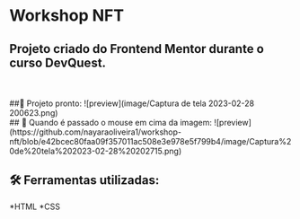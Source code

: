 # Workshop NFT

## Projeto criado do Frontend Mentor durante o curso DevQuest.
<br>
<br>
##📌 Projeto pronto:
![preview](image/Captura de tela 2023-02-28 200623.png)

<br>
## 📌 Quando é passado o mouse em cima da imagem:
![preview](https://github.com/nayaraoliveira1/workshop-nft/blob/e42bcec80faa09f357011ac508e3e978e5f799b4/image/Captura%20de%20tela%202023-02-28%20202715.png)
<br>

## 🛠️ Ferramentas utilizadas:
*HTML
*CSS
